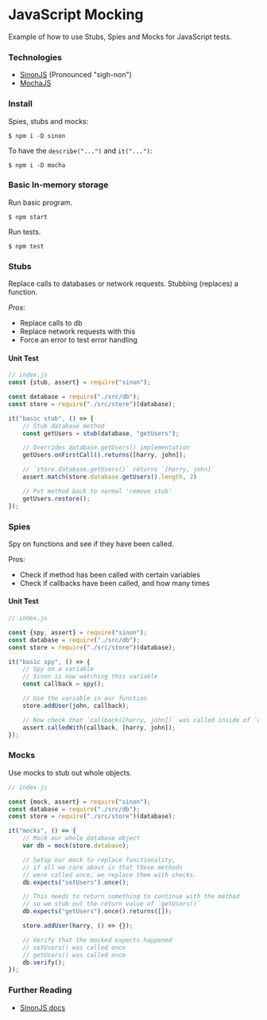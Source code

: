 # JavaScript Mocking

Example of how to use Stubs, Spies and Mocks for JavaScript tests.

### Technologies

- [SinonJS](http://sinonjs.org/) (Pronounced "sigh-non")
- [MochaJS](http://mochajs.org)

### Install

Spies, stubs and mocks:

```
$ npm i -D sinon
```

To have the `describe("...")` and `it("...")`:

```
$ npm i -D mocha
```

### Basic In-memory storage

Run basic program.

```
$ npm start
```

Run tests.

```
$ npm test
```

### Stubs

Replace calls to databases or network requests.
Stubbing (replaces) a function.

*Pros*:
- Replace calls to db
- Replace network requests with this
- Force an error to test error handling


#### Unit Test

```js
// index.js
const {stub, assert} = require("sinon");

const database = require("./src/db");
const store = require("./src/store")(database);

it("basic stub", () => {
    // Stub database method
    const getUsers = stub(database, "getUsers");

    // Overrides database.getUsers() implementation
    getUsers.onFirstCall().returns([harry, john]);

    // `store.database.getUsers()` returns `[harry, john]`
    assert.match(store.database.getUsers().length, 2)

    // Put method back to normal 'remove stub'
    getUsers.restore();
});
```


### Spies

Spy on functions and see if they have been called.

Pros:
- Check if method has been called with certain variables
- Check if callbacks have been called, and how many times

#### Unit Test

```js
// index.js

const {spy, assert} = require("sinon");
const database = require("./src/db");
const store = require("./src/store")(database);

it("basic spy", () => {
    // Spy on a variable
    // Sinon is now watching this variable
    const callback = spy();

    // Use the variable in our function
    store.addUser(john, callback);

    // Now check that `callback([harry, john])` was called inside of `database.addUser()`
    assert.calledWith(callback, [harry, john]);
});
```

### Mocks

Use mocks to stub out whole objects.

```js
// index.js

const {mock, assert} = require("sinon");
const database = require("./src/db");
const store = require("./src/store")(database);

it("mocks", () => {
    // Mock our whole database object
    var db = mock(store.database);

    // Setup our mock to replace functionality,
    // if all we care about is that these methods
    // were called once, we replace them with checks.
    db.expects("setUsers").once();

    // This needs to return something to continue with the method
    // so we stub out the return value of `getUsers()`
    db.expects("getUsers").once().returns([]);

    store.addUser(harry, () => {});

    // Verify that the mocked expects happened
    // setUsers() was called once
    // getUsers() was called once
    db.verify();
});
```


### Further Reading

- [SinonJS docs](http://sinonjs.org/)
